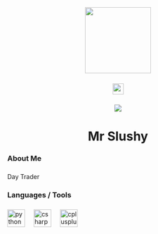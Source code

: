 <div align="center">
  <img height="150" src="https://i.seadn.io/s/raw/files/9e75b1fe5f0c8c6509d51c0b03bf952e.gif?auto=format&dpr=1&w=1000](https://pbs.twimg.com/profile_images/1819246389110476800/zdc_QkQi_400x400.jpg)"  />
</div>

###

<div align="center">
  <a href="https://www.youtube.com/@slushyfed" target="_blank">
    <img src="https://img.shields.io/static/v1?message=Youtube&logo=youtube&label=&color=FF0000&logoColor=white&labelColor=&style=for-the-badge" height="25" alt="youtube logo"  />
  </a>
</div>

###

<div align="center">
  <img src="https://visitor-badge.laobi.icu/badge?page_id=slushyfed.slushyfed&"  />
</div>

###

<h1 align="center">Mr Slushy</h1>

###

<h3 align="left">About Me</h3>

###

<p align="left">Day Trader</p>

###

<h3 align="left">Languages / Tools</h3>

###

<div align="left">
  <img src="https://cdn.jsdelivr.net/gh/devicons/devicon/icons/python/python-original.svg" height="40" alt="python logo"  />
  <img width="12" />
  <img src="https://cdn.jsdelivr.net/gh/devicons/devicon/icons/csharp/csharp-original.svg" height="40" alt="csharp logo"  />
  <img width="12" />
  <img src="https://cdn.jsdelivr.net/gh/devicons/devicon/icons/cplusplus/cplusplus-original.svg" height="40" alt="cplusplus logo"  />
</div>

###
